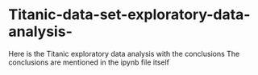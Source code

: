 # Titanic-data-set-exploratory-data-analysis-
Here is the Titanic exploratory data analysis with the conclusions 
The conclusions are mentioned in the ipynb file itself 
